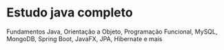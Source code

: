 # Estudo java completo
Fundamentos Java, Orientação a Objeto, Programação Funcional, MySQL, MongoDB, Spring Boot, JavaFX, JPA, Hibernate e mais
